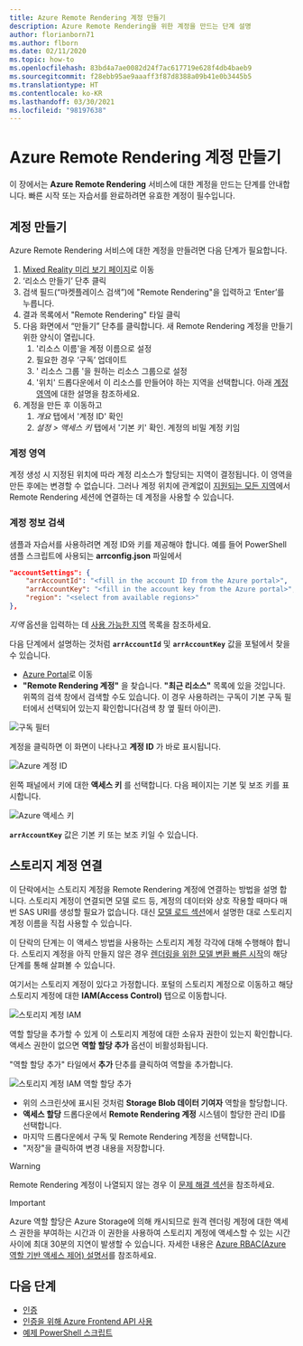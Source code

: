 ```yaml
---
title: Azure Remote Rendering 계정 만들기
description: Azure Remote Rendering을 위한 계정을 만드는 단계 설명
author: florianborn71
ms.author: flborn
ms.date: 02/11/2020
ms.topic: how-to
ms.openlocfilehash: 83bd4a7ae0082d24f7ac617719e628f4db4baeb9
ms.sourcegitcommit: f28ebb95ae9aaaff3f87d8388a09b41e0b3445b5
ms.translationtype: HT
ms.contentlocale: ko-KR
ms.lasthandoff: 03/30/2021
ms.locfileid: "98197638"
---
```

# <a name="create-an-azure-remote-rendering-account"></a>Azure Remote Rendering 계정 만들기

이 장에서는 **Azure Remote Rendering** 서비스에 대한 계정을 만드는 단계를 안내합니다. 빠른 시작 또는 자습서를 완료하려면 유효한 계정이 필수입니다.

## <a name="create-an-account"></a>계정 만들기

Azure Remote Rendering 서비스에 대한 계정을 만들려면 다음 단계가 필요합니다.

1. [Mixed Reality 미리 보기 페이지](https://aka.ms/MixedRealityPrivatePreview)로 이동
1. ‘리소스 만들기’ 단추 클릭
1. 검색 필드(“마켓플레이스 검색”)에 "Remote Rendering"을 입력하고 ‘Enter’를 누릅니다.
1. 결과 목록에서 "Remote Rendering" 타일 클릭
1. 다음 화면에서 “만들기” 단추를 클릭합니다. 새 Remote Rendering 계정을 만들기 위한 양식이 열립니다.
    1. '리소스 이름'을 계정 이름으로 설정
    1. 필요한 경우 ‘구독’ 업데이트
    1. ' 리소스 그룹 '을 원하는 리소스 그룹으로 설정
    1. '위치' 드롭다운에서 이 리소스를 만들어야 하는 지역을 선택합니다. 아래 [계정 영역](create-an-account.md#account-regions)에 대한 설명을 참조하세요.
1. 계정을 만든 후 이동하고
    1. *개요* 탭에서 '계정 ID' 확인
    1. *설정 > 액세스 키* 탭에서 '기본 키' 확인. 계정의 비밀 계정 키임

### <a name="account-regions"></a>계정 영역
계정 생성 시 지정된 위치에 따라 계정 리소스가 할당되는 지역이 결정됩니다. 이 영역을 만든 후에는 변경할 수 없습니다. 그러나 계정 위치에 관계없이 [지원되는 모든 지역](./../reference/regions.md)에서 Remote Rendering 세션에 연결하는 데 계정을 사용할 수 있습니다.

### <a name="retrieve-the-account-information"></a>계정 정보 검색

샘플과 자습서를 사용하려면 계정 ID와 키를 제공해야 합니다. 예를 들어 PowerShell 샘플 스크립트에 사용되는 **arrconfig.json** 파일에서

```json
"accountSettings": {
    "arrAccountId": "<fill in the account ID from the Azure portal>",
    "arrAccountKey": "<fill in the account key from the Azure portal>",
    "region": "<select from available regions>"
},
```

*지역* 옵션을 입력하는 데 [사용 가능한 지역](../reference/regions.md) 목록을 참조하세요.

다음 단계에서 설명하는 것처럼 **`arrAccountId`** 및 **`arrAccountKey`** 값을 포털에서 찾을 수 있습니다.

* [Azure Portal](https://www.portal.azure.com)로 이동
* **"Remote Rendering 계정"** 을 찾습니다. **"최근 리소스"** 목록에 있을 것입니다. 위쪽의 검색 창에서 검색할 수도 있습니다. 이 경우 사용하려는 구독이 기본 구독 필터에서 선택되어 있는지 확인합니다(검색 창 옆 필터 아이콘).

![구독 필터](./media/azure-subscription-filter.png)

계정을 클릭하면 이 화면이 나타나고 **계정 ID** 가 바로 표시됩니다.

![Azure 계정 ID](./media/azure-account-id.png)

왼쪽 패널에서 키에 대한 **액세스 키** 를 선택합니다. 다음 페이지는 기본 및 보조 키를 표시합니다.

![Azure 액세스 키](./media/azure-account-primary-key.png)

**`arrAccountKey`** 값은 기본 키 또는 보조 키일 수 있습니다.

## <a name="link-storage-accounts"></a>스토리지 계정 연결

이 단락에서는 스토리지 계정을 Remote Rendering 계정에 연결하는 방법을 설명 합니다. 스토리지 계정이 연결되면 모델 로드 등, 계정의 데이터와 상호 작용할 때마다 매번 SAS URI를 생성할 필요가 없습니다. 대신 [모델 로드 섹션](../concepts/models.md#loading-models)에서 설명한 대로 스토리지 계정 이름을 직접 사용할 수 있습니다.

이 단락의 단계는 이 액세스 방법을 사용하는 스토리지 계정 각각에 대해 수행해야 합니다. 스토리지 계정을 아직 만들지 않은 경우 [렌더링을 위한 모델 변환 빠른 시작](../quickstarts/convert-model.md#storage-account-creation)의 해당 단계를 통해 살펴볼 수 있습니다.

여기서는 스토리지 계정이 있다고 가정합니다. 포털의 스토리지 계정으로 이동하고 해당 스토리지 계정에 대한 **IAM(Access Control)** 탭으로 이동합니다.

![스토리지 계정 IAM](./media/azure-storage-account.png)

역할 할당을 추가할 수 있게 이 스토리지 계정에 대한 소유자 권한이 있는지 확인합니다. 액세스 권한이 없으면 **역할 할당 추가** 옵션이 비활성화됩니다.

"역할 할당 추가" 타일에서 **추가** 단추를 클릭하여 역할을 추가합니다.

![스토리지 계정 IAM 역할 할당 추가](./media/azure-add-role-assignment.png)

* 위의 스크린샷에 표시된 것처럼 **Storage Blob 데이터 기여자** 역할을 할당합니다.
* **액세스 할당** 드롭다운에서 **Remote Rendering 계정** 시스템이 할당한 관리 ID를 선택합니다.
* 마지막 드롭다운에서 구독 및 Remote Rendering 계정을 선택합니다.
* "저장"을 클릭하여 변경 내용을 저장합니다.

> [!WARNING]
> Remote Rendering 계정이 나열되지 않는 경우 이 [문제 해결 섹션](../resources/troubleshoot.md#cant-link-storage-account-to-arr-account)을 참조하세요.

> [!IMPORTANT]
> Azure 역할 할당은 Azure Storage에 의해 캐시되므로 원격 렌더링 계정에 대한 액세스 권한을 부여하는 시간과 이 권한을 사용하여 스토리지 계정에 액세스할 수 있는 시간 사이에 최대 30분의 지연이 발생할 수 있습니다. 자세한 내용은 [Azure RBAC(Azure 역할 기반 액세스 제어) 설명서](../../role-based-access-control/troubleshooting.md#role-assignment-changes-are-not-being-detected)를 참조하세요.

## <a name="next-steps"></a>다음 단계

* [인증](authentication.md)
* [인증을 위해 Azure Frontend API 사용](frontend-apis.md)
* [예제 PowerShell 스크립트](../samples/powershell-example-scripts.md)